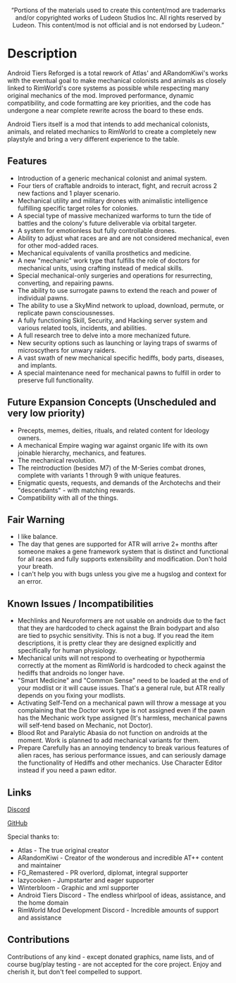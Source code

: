 <p align="center">
	“Portions of the materials used to create this content/mod are trademarks and/or copyrighted works of Ludeon Studios Inc. All rights reserved by Ludeon. This content/mod is not official and is not endorsed by Ludeon.”
</p>

# Description
Android Tiers Reforged is a total rework of Atlas' and ARandomKiwi's works with the eventual goal to make mechanical colonists and animals as closely linked to RimWorld's core systems as possible while respecting many original mechanics of the mod. Improved performance, dynamic compatibility, and code formatting are key priorities, and the code has undergone a near complete rewrite across the board to these ends.

Android Tiers itself is a mod that intends to add mechanical colonists, animals, and related mechanics to RimWorld to create a completely new playstyle and bring a very different experience to the table.

## Features
* Introduction of a generic mechanical colonist and animal system.
* Four tiers of craftable androids to interact, fight, and recruit across 2 new factions and 1 player scenario.
* Mechanical utility and military drones with animalistic intelligence fulfilling specific target roles for colonies.
* A special type of massive mechanized warforms to turn the tide of battles and the colony's future deliverable via orbital targeter.
* A system for emotionless but fully controllable drones.
* Ability to adjust what races are and are not considered mechanical, even for other mod-added races.
* Mechanical equivalents of vanilla prosthetics and medicine.
* A new "mechanic" work type that fulfills the role of doctors for mechanical units, using crafting instead of medical skills.
* Special mechanical-only surgeries and operations for resurrecting, converting, and repairing pawns.
* The ability to use surrogate pawns to extend the reach and power of individual pawns.
* The ability to use a SkyMind network to upload, download, permute, or replicate pawn consciousnesses.
* A fully functioning Skill, Security, and Hacking server system and various related tools, incidents, and abilities.
* A full research tree to delve into a more mechanized future.
* New security options such as launching or laying traps of swarms of microscythers for unwary raiders.
* A vast swath of new mechanical specific hediffs, body parts, diseases, and implants.
* A special maintenance need for mechanical pawns to fulfill in order to preserve full functionality.

## Future Expansion Concepts (Unscheduled and very low priority)
* Precepts, memes, deities, rituals, and related content for Ideology owners.
* A mechanical Empire waging war against organic life with its own joinable hierarchy, mechanics, and features.
* The mechanical revolution.
* The reintroduction (besides M7) of the M-Series combat drones, complete with variants 1 through 9 with unique features.
* Enigmatic quests, requests, and demands of the Archotechs and their "descendants" - with matching rewards.
* Compatibility with all of the things.

## Fair Warning
* I like balance.
* The day that genes are supported for ATR will arrive 2+ months after someone makes a gene framework system that is distinct and functional for all races and fully supports extensibility and modification. Don't hold your breath.
* I can't help you with bugs unless you give me a hugslog and context for an error.

## Known Issues / Incompatibilities
- Mechlinks and Neuroformers are not usable on androids due to the fact that they are hardcoded to check against the Brain bodypart and also are tied to psychic sensitivity. This is not a bug. If you read the item descriptions, it is pretty clear they are designed explicitly and specifically for human physiology.
- Mechanical units will not respond to overheating or hypothermia correctly at the moment as RimWorld is hardcoded to check against the hediffs that androids no longer have.
- "Smart Medicine" and "Common Sense" need to be loaded at the end of your modlist or it will cause issues. That's a general rule, but ATR really depends on you fixing your modlists.
- Activating Self-Tend on a mechanical pawn will throw a message at you complaining that the Doctor work type is not assigned even if the pawn has the Mechanic work type assigned (It's harmless, mechanical pawns will self-tend based on Mechanic, not Doctor).
- Blood Rot and Paralytic Abasia do not function on androids at the moment. Work is planned to add mechanical variants for them.
- Prepare Carefully has an annoying tendency to break various features of alien races, has serious performance issues, and can seriously damage the functionality of Hediffs and other mechanics. Use Character Editor instead if you need a pawn editor.

## Links

[Discord](https://discord.gg/qVJzeB8)

[GitHub](https://github.com/RWDevathon/Android-Tiers-Reforged)

Special thanks to:
* Atlas - The true original creator
* ARandomKiwi - Creator of the wonderous and incredible AT++ content and maintainer
* FG_Remastered - PR overlord, diplomat, integral supporter
* lazycooken - Jumpstarter and eager supporter
* Winterbloom - Graphic and xml supporter
* Android Tiers Discord - The endless whirlpool of ideas, assistance, and the home domain
* RimWorld Mod Development Discord - Incredible amounts of support and assistance

## Contributions

Contributions of any kind - except donated graphics, name lists, and of course bug/play testing - are not accepted for the core project. Enjoy and cherish it, but don't feel compelled to support.
